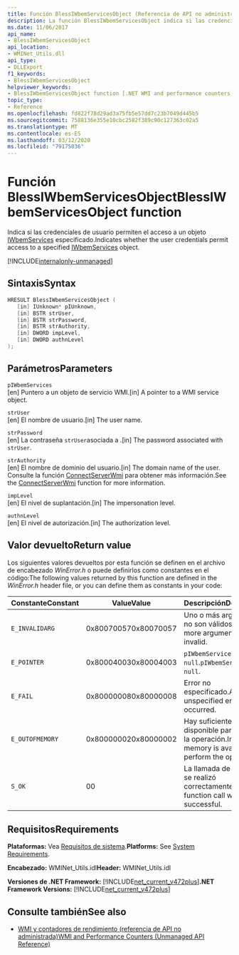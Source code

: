 ```yaml
---
title: Función BlessIWbemServicesObject (Referencia de API no administrada)
description: La función BlessIWbemServicesObject indica si las credenciales de usuario permiten el acceso a un objeto IWbemServices
ms.date: 11/06/2017
api_name:
- BlessIWbemServicesObject
api_location:
- WMINet_Utils.dll
api_type:
- DLLExport
f1_keywords:
- BlessIWbemServicesObject
helpviewer_keywords:
- BlessIWbemServicesObject function [.NET WMI and performance counters]
topic_type:
- Reference
ms.openlocfilehash: fd822f78d29ad3a75fb5e57dd7c23b7049d445b5
ms.sourcegitcommit: 7588136e355e10cbc2582f389c90c127363c02a5
ms.translationtype: MT
ms.contentlocale: es-ES
ms.lasthandoff: 03/12/2020
ms.locfileid: "79175036"
---
```

# <a name="blessiwbemservicesobject-function"></a><span data-ttu-id="ee52e-103">Función BlessIWbemServicesObject</span><span class="sxs-lookup"><span data-stu-id="ee52e-103">BlessIWbemServicesObject function</span></span>
<span data-ttu-id="ee52e-104">Indica si las credenciales de usuario permiten el acceso a un objeto [IWbemServices](/windows/desktop/api/wbemcli/nn-wbemcli-iwbemservices) especificado.</span><span class="sxs-lookup"><span data-stu-id="ee52e-104">Indicates whether the user credentials permit access to a specified [IWbemServices](/windows/desktop/api/wbemcli/nn-wbemcli-iwbemservices) object.</span></span>

[!INCLUDE[internalonly-unmanaged](../../../../includes/internalonly-unmanaged.md)]

## <a name="syntax"></a><span data-ttu-id="ee52e-105">Sintaxis</span><span class="sxs-lookup"><span data-stu-id="ee52e-105">Syntax</span></span>

```cpp
HRESULT BlessIWbemServicesObject (
   [in] IUnknown* pIUnknown,
   [in] BSTR strUser,
   [in] BSTR strPassword,
   [in] BSTR strAuthority,
   [in] DWORD impLevel,
   [in] DWORD authnLevel
);
```

## <a name="parameters"></a><span data-ttu-id="ee52e-106">Parámetros</span><span class="sxs-lookup"><span data-stu-id="ee52e-106">Parameters</span></span>

`pIWbemServices`\
<span data-ttu-id="ee52e-107">[en] Puntero a un objeto de servicio WMI.</span><span class="sxs-lookup"><span data-stu-id="ee52e-107">[in] A pointer to a WMI service object.</span></span>

`strUser`\
<span data-ttu-id="ee52e-108">[en] El nombre de usuario.</span><span class="sxs-lookup"><span data-stu-id="ee52e-108">[in] The user name.</span></span>

`strPassword`\
<span data-ttu-id="ee52e-109">[en] La contraseña `strUser`asociada a .</span><span class="sxs-lookup"><span data-stu-id="ee52e-109">[in] The password associated with `strUser`.</span></span>

`strAuthority`\
<span data-ttu-id="ee52e-110">[en] El nombre de dominio del usuario.</span><span class="sxs-lookup"><span data-stu-id="ee52e-110">[in] The domain name of the user.</span></span> <span data-ttu-id="ee52e-111">Consulte la función [ConnectServerWmi](connectserverwmi.md) para obtener más información.</span><span class="sxs-lookup"><span data-stu-id="ee52e-111">See the [ConnectServerWmi](connectserverwmi.md) function for more information.</span></span>

`impLevel`\
<span data-ttu-id="ee52e-112">[en] El nivel de suplantación.</span><span class="sxs-lookup"><span data-stu-id="ee52e-112">[in] The impersonation level.</span></span>

`authnLevel`\
<span data-ttu-id="ee52e-113">[en] El nivel de autorización.</span><span class="sxs-lookup"><span data-stu-id="ee52e-113">[in] The authorization level.</span></span>

## <a name="return-value"></a><span data-ttu-id="ee52e-114">Valor devuelto</span><span class="sxs-lookup"><span data-stu-id="ee52e-114">Return value</span></span>

<span data-ttu-id="ee52e-115">Los siguientes valores devueltos por esta función se definen en el archivo de encabezado *WinError.h* o puede definirlos como constantes en el código:</span><span class="sxs-lookup"><span data-stu-id="ee52e-115">The following values returned by this function are defined in the *WinError.h* header file, or you can define them as constants in your code:</span></span>

|<span data-ttu-id="ee52e-116">Constante</span><span class="sxs-lookup"><span data-stu-id="ee52e-116">Constant</span></span>  |<span data-ttu-id="ee52e-117">Value</span><span class="sxs-lookup"><span data-stu-id="ee52e-117">Value</span></span>  |<span data-ttu-id="ee52e-118">Descripción</span><span class="sxs-lookup"><span data-stu-id="ee52e-118">Description</span></span>  |
|---------|---------|---------|
| `E_INVALIDARG` | <span data-ttu-id="ee52e-119">0x80070057</span><span class="sxs-lookup"><span data-stu-id="ee52e-119">0x80070057</span></span> | <span data-ttu-id="ee52e-120">Uno o más argumentos no son válidos.</span><span class="sxs-lookup"><span data-stu-id="ee52e-120">One or more arguments are invalid.</span></span> |
| `E_POINTER` | <span data-ttu-id="ee52e-121">0x80004003</span><span class="sxs-lookup"><span data-stu-id="ee52e-121">0x80004003</span></span> | <span data-ttu-id="ee52e-122">`pIWbemServices` es `null`.</span><span class="sxs-lookup"><span data-stu-id="ee52e-122">`pIWbemServices` is `null`.</span></span> |
| `E_FAIL` | <span data-ttu-id="ee52e-123">0x80000008</span><span class="sxs-lookup"><span data-stu-id="ee52e-123">0x80000008</span></span> | <span data-ttu-id="ee52e-124">Error no especificado.</span><span class="sxs-lookup"><span data-stu-id="ee52e-124">An unspecified error has occurred.</span></span> |
| `E_OUTOFMEMORY` | <span data-ttu-id="ee52e-125">0x80000002</span><span class="sxs-lookup"><span data-stu-id="ee52e-125">0x80000002</span></span> | <span data-ttu-id="ee52e-126">Hay suficiente memoria disponible para realizar la operación.</span><span class="sxs-lookup"><span data-stu-id="ee52e-126">Insufficient memory is available to perform the operation.</span></span> |
| `S_OK` | <span data-ttu-id="ee52e-127">0</span><span class="sxs-lookup"><span data-stu-id="ee52e-127">0</span></span> | <span data-ttu-id="ee52e-128">La llamada de función se realizó correctamente.</span><span class="sxs-lookup"><span data-stu-id="ee52e-128">The function call was successful.</span></span> |

## <a name="requirements"></a><span data-ttu-id="ee52e-129">Requisitos</span><span class="sxs-lookup"><span data-stu-id="ee52e-129">Requirements</span></span>

 <span data-ttu-id="ee52e-130">**Plataformas:** Vea [Requisitos de sistema](../../get-started/system-requirements.md).</span><span class="sxs-lookup"><span data-stu-id="ee52e-130">**Platforms:** See [System Requirements](../../get-started/system-requirements.md).</span></span>

 <span data-ttu-id="ee52e-131">**Encabezado:** WMINet_Utils.idl</span><span class="sxs-lookup"><span data-stu-id="ee52e-131">**Header:** WMINet_Utils.idl</span></span>

 <span data-ttu-id="ee52e-132">**Versiones de .NET Framework:** [!INCLUDE[net_current_v472plus](../../../../includes/net-current-v472plus.md)]</span><span class="sxs-lookup"><span data-stu-id="ee52e-132">**.NET Framework Versions:** [!INCLUDE[net_current_v472plus](../../../../includes/net-current-v472plus.md)]</span></span>

## <a name="see-also"></a><span data-ttu-id="ee52e-133">Consulte también</span><span class="sxs-lookup"><span data-stu-id="ee52e-133">See also</span></span>

- [<span data-ttu-id="ee52e-134">WMI y contadores de rendimiento (referencia de API no administrada)</span><span class="sxs-lookup"><span data-stu-id="ee52e-134">WMI and Performance Counters (Unmanaged API Reference)</span></span>](index.md)
